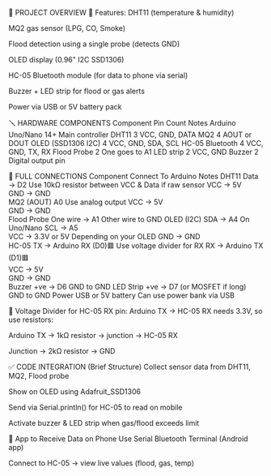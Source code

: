 🔧 PROJECT OVERVIEW
🧪 Features:
DHT11 (temperature & humidity)

MQ2 gas sensor (LPG, CO, Smoke)

Flood detection using a single probe (detects GND)

OLED display (0.96" I2C SSD1306)

HC-05 Bluetooth module (for data to phone via serial)

Buzzer + LED strip for flood or gas alerts

Power via USB or 5V battery pack

🪛 HARDWARE COMPONENTS
Component	Pin Count	Notes
Arduino Uno/Nano	14+	Main controller
DHT11	3	VCC, GND, DATA
MQ2	4	AOUT or DOUT
OLED (SSD1306 I2C)	4	VCC, GND, SDA, SCL
HC-05 Bluetooth	4	VCC, GND, TX, RX
Flood Probe	2	One goes to A1
LED strip	2	VCC, GND
Buzzer	2	Digital output pin

🔌 FULL CONNECTIONS
Component	Connect To Arduino	Notes
DHT11	Data → D2	Use 10kΩ resistor between VCC & Data if raw sensor
VCC → 5V	
GND → GND	
MQ2 (AOUT)	A0	Use analog output
VCC → 5V	
GND → GND	
Flood Probe	One wire → A1	Other wire to GND
OLED (I2C)	SDA → A4	On Uno/Nano
SCL → A5	
VCC → 3.3V or 5V	Depending on your OLED
GND → GND	
HC-05	TX → Arduino RX (D0)🟥	Use voltage divider for RX
RX → Arduino TX (D1)🟥	
VCC → 5V	
GND → GND	
Buzzer	+ve → D6	GND to GND
LED Strip	+ve → D7 (or MOSFET if long)	GND to GND
Power	USB or 5V battery	Can use power bank via USB

🔋 Voltage Divider for HC-05 RX pin:
Arduino TX → HC-05 RX needs 3.3V, so use resistors:

Arduino TX → 1kΩ resistor → junction → HC-05 RX

Junction → 2kΩ resistor → GND

✅ CODE INTEGRATION (Brief Structure)
Collect sensor data from DHT11, MQ2, Flood probe

Show on OLED using Adafruit_SSD1306

Send via Serial.println() for HC-05 to read on mobile

Activate buzzer & LED strip when gas/flood exceeds limit

📱 App to Receive Data on Phone
Use Serial Bluetooth Terminal (Android app)

Connect to HC-05 → view live values (flood, gas, temp)

